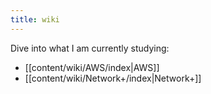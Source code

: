 ```yaml
---
title: wiki
---
```

Dive into what I am currently studying:

- [[content/wiki/AWS/index|AWS]]
- [[content/wiki/Network+/index|Network+]]



